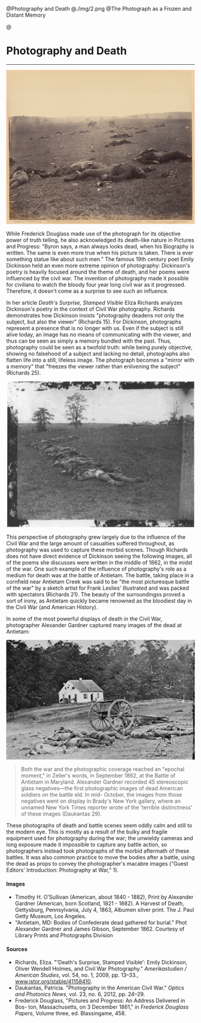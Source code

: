 @Photography and Death
@./img/2.png
@The Photograph as a Frozen and Distant Memory

@

# Photography and Death

***

<img src="./img/10.jpg" class="ui large left floated image transition visible">
</img>

While Frederick Douglass made use of the photograph for its objective power of truth telling, he also acknowledged its death-like nature in Pictures and Progress: "Byron says, a man always looks dead, when his Biography is written. The same is even more true when his picture is taken. There is ever something statue like about such men."  The famous 19th century poet Emily Dickinson held an even more extreme opinion of photography: Dickinson's poetry is heavily focused around the theme of death, and her poems were influenced by the civil war. The invention of photography made it possible for civilians to watch the bloody four year long civil war as it progressed. Therefore, it doesn't come as a surprise to see such an influence.

In her article *Death's Surprise, Stamped Visible* Eliza Richards analyzes Dickinson's poetry in the context of Civil War photography. Richards demonstrates how Dickinson insists "photography deadens not only the subject, but also the viewer" (Richards 15). For Dickinson, photographs represent a presence that is no longer with us.  Even if the subject is still alive today, an image has no means of communicating with the viewer, and thus can be seen as simply a memory bundled with the past. Thus, photography could be seen as a twofold truth: while being purely objective, showing no falsehood of a subject and lacking no detail, photographs also flatten life into a still, lifeless image. The photograph becomes a "mirror with a memory" that "freezes the viewer rather than enlivening the subject" (Richards 25).

<img src="./img/4.png" class="ui large right floated image transition visible">
</img>

This perspective of photography grew largely due to the influence of the Civil War and the large amount of casualties suffered throughout, as photography was used to capture these morbid scenes. Though Richards does not have direct evidence of Dickinson seeing the following images, all of the poems she discusses were written in the middle of 1862, in the midst of the war. One such example of the influence of photography's role as a medium for death was at the battle of Antietam. The battle, taking place in a cornfield near Antietam Creek was said to be "the most picturesque battle of the war" by a sketch artist for Frank Leslies' Illustrated and was packed with spectators (Richards 21). The beauty of the surroundingss proved a sort of irony, as Antietam quickly became renowned as the bloodiest day in the Civil War (and American History).

In some of the most powerful displays of death in the Civil War, photographer Alexander Gardner captured many images of the dead at Antietam:

<img src="./img/1.png" class="ui large right floated image transition visible">
</img>

>Both the war and the photographic coverage reached an "epochal moment," in Zeller's words, in September 1862, at the Battle of Antietam in Maryland. Alexander Gardner recorded 45 stereoscopic glass negatives—the first photographic images of dead American soldiers on the battle eld. In mid- October, the images from those negatives went on display in Brady's New York gallery, where an unnamed New York Times reporter wrote of the 'terrible distinctness' of these images (Daukantas 29).

These photographs of death and battle scenes seem oddly calm and still to the modern eye.  This is mostly as a result of the bulky and fragile equipment used for photography during the war; the unwieldy cameras and long exposure made it impossible to capture any battle action, so photographers instead took photographs of the morbid aftermath of these battles.  It was also common practice to move the bodies after a battle, using the dead as props to convey the photographer's macabre images ("Guest Editors' Introduction: Photography at War," 1).

#### Images
- Timothy H. O'Sullivan (American, about 1840 - 1882), Print by Alexander Gardner (American, born Scotland, 1821 - 1882). A Harvest of Death, Gettysburg, Pennsylvania, July 4, 1863, Albumen silver print.  The J. Paul Getty Museum, Los Angeles.
- "Antietam, MD: Bodies of Confederate dead gathered for burial." Phot Alexander Gardner and James Gibson, September 1862. Courtesy of Library Prints and Photographs Division


#### Sources
- Richards, Eliza. "'Death's Surprise, Stamped Visible': Emily Dickinson, Oliver Wendell Holmes, and Civil War Photography." *Amerikastudien / American Studies*, vol. 54, no. 1, 2009, pp. 13–33., www.jstor.org/stable/41158410.
- Daukantas, Patricia. "Photography in the American Civil War." *Optics and Photonics News*, vol. 23, no. 6, 2012, pp. 24–29.
- Frederick Douglass, "Pictures and Progress: An Address Delivered in Bos- ton, Massachusetts, on 3 December 1861," in *Frederick Douglass Papers*, Volume three, ed. Blassingame, 458.

